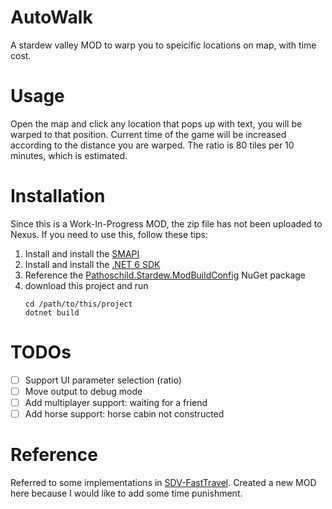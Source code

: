 # AutoWalk
A stardew valley MOD to warp you to speicific locations on map, with time cost.

# Usage
Open the map and click any location that pops up with text, you will be warped to that position. Current time of the game will be increased according to the distance you are warped. 
The ratio is 80 tiles per 10 minutes, which is estimated. 

# Installation
Since this is a Work-In-Progress MOD, the zip file has not been uploaded to Nexus. If you need to use this, follow these tips:
1. Install and install the [SMAPI](https://smapi.io/)
2. Install and install the [.NET 6 SDK](https://dotnet.microsoft.com/en-us/download/dotnet/6.0)
3. Reference the [Pathoschild.Stardew.ModBuildConfig](https://www.nuget.org/packages/Pathoschild.Stardew.ModBuildConfig) NuGet package
4. download this project and run
   ```
   cd /path/to/this/project
   dotnet build
   ```

# TODOs
- [ ] Support UI parameter selection (ratio)
- [ ] Move output to debug mode
- [ ] Add multiplayer support: waiting for a friend
- [ ] Add horse support: horse cabin not constructed

# Reference
Referred to some implementations in [SDV-FastTravel](https://github.com/Mckenon/SDV-FastTravel). Created a new MOD here because I would like to add some time punishment.
